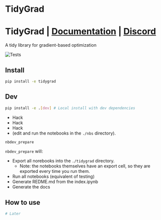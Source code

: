 # TidyGrad

<!-- WARNING: THIS FILE WAS AUTOGENERATED! DO NOT EDIT! -->

# TidyGrad \| [Documentation](https://xl0.github.io/tidygrad/) \| [Discord](https://discord.gg/qBaqauUWXP)

A tidy library for gradient-based optimization

![Tests](https://github.com/xl0/tidygrad/actions/workflows/test.yaml/badge.svg)

## Install

``` sh
pip install -e tidygrad
```

## Dev

``` sh
pip install -e .[dev] # Local install with dev dependencies
```

- Hack
- Hack
- Hack
- (edit and run the notebooks in the `./nbs` directory).

``` sh
nbdev_prepare
```

`nbdev_prepare` will:

- Export all norebooks into the `./tidygrad` directory.
  - Note: the notebooks themselves have an export cell, so they are
    exported every time you run them.
- Run all notebooks (equivalent of testing)
- Generate REDME.md from the index.ipynb
- Generate the docs

## How to use

``` python
# Later
```
